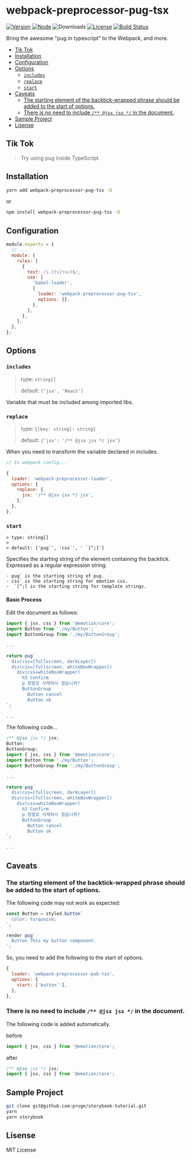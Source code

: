 # webpack-preprocessor-pug-tsx

[![Version][version-badge]][npm]
[![Node][node-badge]][node]
![Downloads][download-badge]
[![License][license-badge]][license]
[![Build Status][travis-badge]][travis]

Bring the awesome "pug in typescript" to the Webpack, and more.

- [Tik Tok](#tik-tok)
- [Installation](#installation)
- [Configuration](#configuration)
- [Options](#options)
  - [`includes`](#includes)
  - [`replace`](#replace)
  - [`start`](#start)
- [Caveats](#caveats)
  - [The starting element of the backtick-wrapped phrase should be added to the start of options.](#the-starting-element-of-the-backtick-wrapped-phrase-should-be-added-to-the-start-of-options)
  - [There is no need to include `/** @jsx jsx */` in the document.](#there-is-no-need-to-include--jsx-jsx--in-the-document)
- [Sample Project](#sample-project)
- [Lisense](#lisense)

## Tik Tok

> Try using pug inside TypeScript.

## Installation

```bash
yarn add webpack-preprocessor-pug-tsx -D
```

or

```bash
npm install webpack-preprocessor-pug-tsx -D
```

## Configuration

```javascript
module.exports = {
  // ...
  module: {
    rules: [
      {
        test: /\.(ts|tsx)$/,
        use: [
          'babel-loader',
          {
            loader: 'webpack-preprocessor-pug-tsx',
            options: {},
          },
        ],
      },
    ],
  },
};
```

## Options

### `includes`

> type: `string[]`
>
> default: `['jsx', 'React']`

Variable that must be included among imported libs.

### `replace`

> type: `{[key: string]: string}`
>
> default: `{'jsx': '/** @jsx jsx */ jsx'}`

When you need to transform the variable declared in includes.

```javascript
// In webpack config...

{
  loader: 'webpack-preprocessor-loader',
  options: {
    replace: {
      jsx: '/** @jsx jsx */ jsx',
    },
  },
},
```

### `start`

```
> type: string[]
>
> default: ['pug`', 'css`', ' `[^;]']
```

Specifies the starting string of the element containing the backtick.
Expressed as a regular expression string.

```
- pug` is the starting string of pug.
- css` is the starting string for emotion css.
-  `[^;] is the starting string for template strings.
```

#### Basic Process

Edit the document as follows:

```javascript
import { jsx, css } from '@emotion/core';
import Button from './my/Button';
import ButtonGroup from './my/ButtonGroup';

...

return pug`
  div(css=[fullscreen, darkLayer])
  div(css=[fullscreen, whiteBoxWrapper])
    div(css=whiteBoxWrapper)
      h3 Confirm
      p 정말로 삭제하시 겠습니까?
      ButtonGroup
        Button cancel
        Button ok
`;

...
```

The following code...

```javascript
/** @jsx jsx */ jsx;
Button;
ButtonGroup;
import { jsx, css } from '@emotion/core';
import Button from './my/Button';
import ButtonGroup from './my/ButtonGroup';

...

return pug`
  div(css=[fullscreen, darkLayer])
  div(css=[fullscreen, whiteBoxWrapper])
    div(css=whiteBoxWrapper)
      h3 Confirm
      p 정말로 삭제하시 겠습니까?
      ButtonGroup
        Button cancel
        Button ok
`;

...

```

## Caveats

### The starting element of the backtick-wrapped phrase should be added to the start of options.

The following code may not work as expected:

```javascript
const Button = styled.button`
  color: turquoise;
`;

render pug`
  Button This my button component.
`;
```

So, you need to add the following to the start of options.

```javascript
{
  loader: 'webpack-preprocessor-pub-tsx',
  options: {
    start: ['button`'],
  },
},
```

### There is no need to include `/** @jsx jsx */` in the document.

The following code is added automatically.

before

```javascript
import { jsx, css } from '@emotion/core';
```

after

```javascript
/** @jsx jsx */ jsx;
import { jsx, css } from '@emotion/core';
```

## Sample Project

```bash
git clone git@github.com:pruge/storybook-tutorial.git
yarn
yarn storybook
```

## Lisense

MIT License

[version-badge]: https://img.shields.io/npm/v/webpack-preprocessor-loader.svg
[npm]: https://www.npmjs.com/package/webpack-preprocessor-loader
[node-badge]: https://img.shields.io/node/v/webpack-preprocessor-loader.svg
[node]: https://nodejs.org
[download-badge]: https://img.shields.io/npm/dt/webpack-preprocessor-loader.svg
[license]: LICENSE
[license-badge]: https://img.shields.io/npm/l/webpack-preprocessor-loader.svg
[travis-badge]: https://travis-ci.org/afterwind-io/preprocessor-loader.svg?branch=master
[travis]: https://travis-ci.org/afterwind-io/preprocessor-loader
